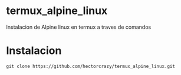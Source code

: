 # termux_alpine_linux
Instalacion de Alpine linux en termux a traves de comandos
<h1>Instalacion</h1>
<code>git clone https://github.com/hectorcrazy/termux_alpine_linux.git</code>
<br>

